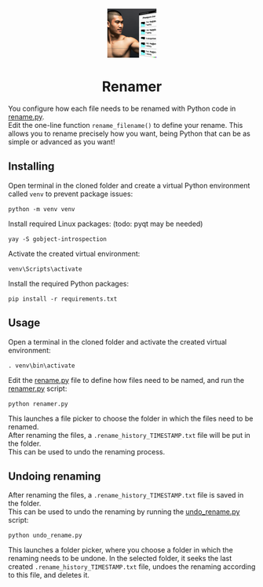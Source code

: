 <p align="center">
<img src="img/logo.png"><br>
<h1 align="center">Renamer</h1>
</p>

You configure how each file needs to be renamed with Python code in [rename.py](rename.py).  
Edit the one-line function `rename_filename()` to define your rename.
This allows you to rename precisely how you want, being Python that can be as simple or advanced as you want!

## Installing
Open terminal in the cloned folder and create a virtual Python environment called `venv` to prevent package issues:
```shell
python -m venv venv
```
Install required Linux packages: (todo: pyqt may be needed)
```shell
yay -S gobject-introspection 
```
Activate the created virtual environment:
```shell
venv\Scripts\activate
```
Install the required Python packages:
```shell
pip install -r requirements.txt
```

## Usage
Open a terminal in the cloned folder and activate the created virtual environment:
```shell
. venv\bin\activate
```
Edit the [rename.py](rename.py) file to define how files need to be named, and run the [renamer.py](renamer.py) script:
```shell
python renamer.py
```
This launches a file picker to choose the folder in which the files need to be renamed.  
After renaming the files, a `.rename_history_TIMESTAMP.txt` file will be put in the folder.  
This can be used to undo the renaming process.

## Undoing renaming
After renaming the files, a `.rename_history_TIMESTAMP.txt` file is saved in the folder.  
This can be used to undo the renaming by running the [undo_rename.py](undo_rename.py) script:
```shell
python undo_rename.py
```
This launches a folder picker, where you choose a folder in which the renaming needs to be undone.
In the selected folder, it seeks the last created `.rename_history_TIMESTAMP.txt` file, undoes the renaming according to this file, and deletes it.



